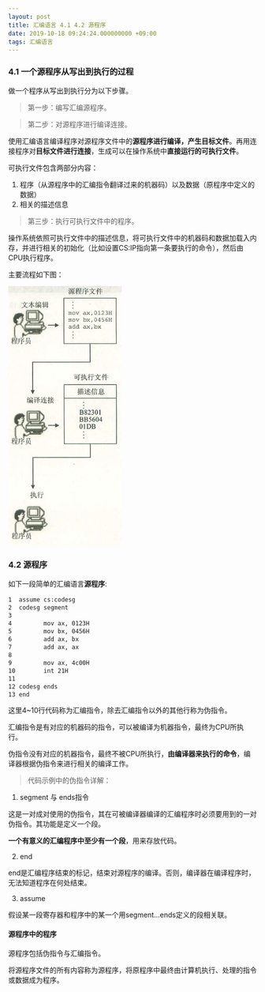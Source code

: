 ```yaml
---
layout: post
title: 汇编语言 4.1 4.2 源程序
date: 2019-10-18 09:24:24.000000000 +09:00
tags: 汇编语言
---
```


### 4.1 一个源程序从写出到执行的过程

做一个程序从写出到执行分为以下步骤。

> 第一步：编写汇编源程序。

> 第二步：对源程序进行编译连接。

使用汇编语言编译程序对源程序文件中的**源程序进行编译，产生目标文件**。再用连接程序对**目标文件进行连接**，生成可以在操作系统中**直接运行的可执行文件**。

可执行文件包含两部分内容：

1. 程序（从源程序中的汇编指令翻译过来的机器码）以及数据（原程序中定义的数据）
2. 相关的描述信息

> 第三步：执行可执行文件中的程序。

操作系统依照可执行文件中的描述信息，将可执行文件中的机器码和数据加载入内存，并进行相关的初始化（比如设置CS:IP指向第一条要执行的命令），然后由CPU执行程序。

主要流程如下图：

![流程图](/assets/201910/2019-10-18_09-25-19.png)

### 4.2 源程序

如下一段简单的汇编语言**源程序**:

```
1  assume cs:codesg
2  codesg segment
3
4         mov ax, 0123H
5         mov bx, 0456H
6         add ax, bx
7         add ax, ax
8
9         mov ax, 4c00H
10        int 21H
11
12 codesg ends
13 end
```

这里4~10行代码称为汇编指令，除去汇编指令以外的其他行称为伪指令。

汇编指令是有对应的机器码的指令，可以被编译为机器指令，最终为CPU所执行。

伪指令没有对应的机器指令，最终不被CPU所执行，**由编译器来执行的命令**，编译器根据伪指令来进行相关的编译工作。

> 代码示例中的伪指令详解：

1. segment 与 ends指令

这是一对成对使用的伪指令，其在可被编译器编译的汇编程序时必须要用到的一对伪指令。其功能是定义一个段。

**一个有意义的汇编程序中至少有一个段**，用来存放代码。

2. end

end是汇编程序结束的标记，结束对源程序的编译。否则，编译器在编译程序时，无法知道程序在何处结束。

3. assume

假设某一段寄存器和程序中的某一个用segment...ends定义的段相关联。

#### 源程序中的程序

源程序包括伪指令与汇编指令。

将源程序文件的所有内容称为源程序，将原程序中最终由计算机执行、处理的指令或数据成为程序。
